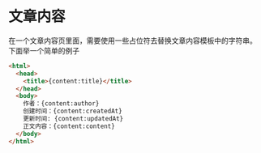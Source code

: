 # 文章内容

在一个文章内容页里面，需要使用一些占位符去替换文章内容模板中的字符串。
下面举一个简单的例子

```html
<html>
  <head>
    <title>{content:title}</title>
  </head>
  <body>
    作者：{content:author}
    创建时间：{content:createdAt}
    更新时间: {content:updatedAt}
    正文内容：{content:content}
  </body>
</html>
```
